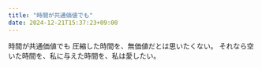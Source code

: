 ```yaml
---
title: "時間が共通価値でも"
date: 2024-12-21T15:37:23+09:00
---
```

時間が共通価値でも
圧縮した時間を、無価値だとは思いたくない。
それなら空いた時間を、私に与えた時間を、私は愛したい。
